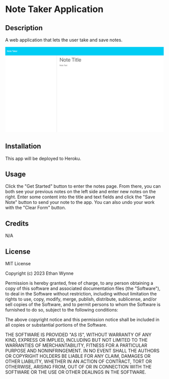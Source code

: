 # Note Taker Application

## Description

A web application that lets the user take and save notes.

![Module 11 Challenge Homepage](images/mod11chal-image.png)

## Installation

This app will be deployed to Heroku.

## Usage

Click the "Get Started" button to enter the notes page. From there, you can both see your previous notes on the left side and enter new notes on the right. Enter some content into the title and text fields and click the "Save Note" button to send your note to the app. You can also undo your work with the "Clear Form" button.

## Credits

N/A

## License

MIT License

Copyright (c) 2023 Ethan Wynne

Permission is hereby granted, free of charge, to any person obtaining a copy
of this software and associated documentation files (the "Software"), to deal
in the Software without restriction, including without limitation the rights
to use, copy, modify, merge, publish, distribute, sublicense, and/or sell
copies of the Software, and to permit persons to whom the Software is
furnished to do so, subject to the following conditions:

The above copyright notice and this permission notice shall be included in all
copies or substantial portions of the Software.

THE SOFTWARE IS PROVIDED "AS IS", WITHOUT WARRANTY OF ANY KIND, EXPRESS OR
IMPLIED, INCLUDING BUT NOT LIMITED TO THE WARRANTIES OF MERCHANTABILITY,
FITNESS FOR A PARTICULAR PURPOSE AND NONINFRINGEMENT. IN NO EVENT SHALL THE
AUTHORS OR COPYRIGHT HOLDERS BE LIABLE FOR ANY CLAIM, DAMAGES OR OTHER
LIABILITY, WHETHER IN AN ACTION OF CONTRACT, TORT OR OTHERWISE, ARISING FROM,
OUT OF OR IN CONNECTION WITH THE SOFTWARE OR THE USE OR OTHER DEALINGS IN THE
SOFTWARE.